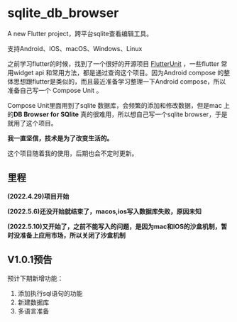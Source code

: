 # sqlite_db_browser

A new Flutter project，跨平台sqlite查看编辑工具。



支持Android、IOS、macOS、Windows、Linux



之前学习flutter的时候，找到了一个很好的开源项目 [FlutterUnit](https://github.com/toly1994328/FlutterUnit) ，一些flutter 常用widget api 和常用方法，都是通过查询这个项目。因为Android compose 的整体思想跟flutter是类似的，而且最近准备学习整理一下Android compose，所以准备自己写一个 Compose Unit 。

Compose Unit里面用到了sqlite 数据库，会频繁的添加和修改数据，但是mac 上的**DB Browser for SQlite** 真的很难用，所以想自己写一个sqlite browser，于是就用了这个项目。



**我一直坚信，技术是为了改变生活的。**



这个项目随着我的使用，后期也会不定时更新。



## 里程

**(2022.4.29)项目开始**

**(2022.5.6)还没开始就结束了，macos,ios写入数据库失败，原因未知**

**(2022.5.10)又开始了，之前不能写入的问题，是因为mac和IOS的沙盒机制，暂时没准备上应用市场，所以关闭了沙盒机制**



## V1.0.1预告

预计下期新增功能：

1. 添加执行sql语句的功能
2. 新建数据库
3. 多语言准备
